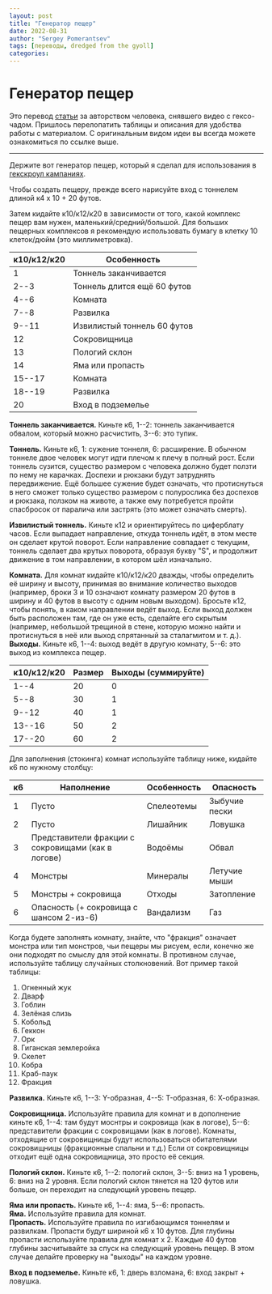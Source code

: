 ```yaml
---
layout: post
title: "Генератор пещер"
date: 2022-08-31
author: "Sergey Pomerantsev"
tags: [переводы, dredged from the gyoll]
categories:
---
```


# Генератор пещер

Это перевод [статьи](https://guccifuligincloak.blogspot.com/2021/09/cave-generator.html) за авторством человека, снявшего видео с гексо-чадом. Пришлось перелопатить таблицы и описания для удобства работы с материалом. С оригинальным видом идеи вы всегда можете ознакомиться по ссылке выше.

---

Держите вот генератор пещер, который я сделал для использования в [гекскроул кампаниях](https://stuartzaq.blot.im/%D0%BA%D0%B0%D0%BA-%D0%B2%D0%BE%D0%B4%D0%B8%D1%82%D1%8C-%D0%B3%D0%B5%D0%BA%D1%81%D0%BA%D1%80%D0%BE%D1%83%D0%BB).

Чтобы создать пещеру, прежде всего нарисуйте вход с тоннелем длиной к4 x 10 + 20 футов.

Затем кидайте к10/к12/к20 в зависимости от того, какой комплекс пещер вам нужен, маленький/средний/большой. Для больших пещерных комплексов я рекомендую использовать бумагу в клетку 10 клеток/дюйм (это миллиметровка).

| к10/к12/к20 | Особенность |
|---|---|
| 1 | Тоннель заканчивается |
| 2--3 | Тоннель длится ещё 60 футов |
| 4--6 | Комната |
| 7--8 | Развилка |
| 9--11 | Извилистый тоннель 60 футов |
| 12 | Сокровищница |
| 13 | Пологий склон |
| 14 | Яма или пропасть |
| 15--17 | Комната |
| 18--19 | Развилка |
| 20 | Вход в подземелье |

**Тоннель заканчивается.** Киньте к6, 1--2: тоннель заканчивается обвалом, который можно расчистить, 3--6: это тупик.  

**Тоннель.** Киньте к6, 1: сужение тоннеля, 6: расширение. В обычном тоннеле двое человек могут идти плечом к плечу в полный рост. Если тоннель сузится, существо размером с человека должно будет ползти по нему не карачках. Доспехи и рюкзаки будут затруднять передвижение. Ещё большее сужение будет означать, что протиснуться в него сможет только существо размером с полурослика без доспехов и рюкзака, ползком на животе, а также ему потребуется пройти спасбросок от паралича или застрять (это может означать смерть).  

**Извилистый тоннель.** Киньте к12 и ориентируйтесь по циферблату часов. Если выпадает направление, откуда тоннель идёт, в этом месте он сделает крутой поворот. Если направление совпадает с текущим, тоннель сделает два крутых поворота, образуя букву "S", и продолжит движение в том направлении, в котором шёл изначально.  

**Комната.** Для комнат кидайте к10/к12/к20 дважды, чтобы определить её ширину и высоту, принимая во внимание количество выходов (например, броки 3 и 10 означают комнату размером 20 футов в ширину и 40 футов в высоту с одним новым выходом). Бросьте к12, чтобы понять, в каком направлении ведёт выход. Если выход должен быть расположен там, где он уже есть, сделайте его скрытым (например, небольшой трещиной в стене, которую можно найти и протиснуться в неё или выход спрятанный за сталагмитом и т. д.).  
**Выходы.** Киньте к6, 1--4: выход ведёт в другую комнату, 5--6: это выход из комплекса пещер.  

| к10/к12/к20 | Размер | Выходы (суммируйте) |
|---|---|---|
| 1--4 | 20 | 0 |
| 5--8 | 30 | 1 |
| 9--12 | 40 | 1 |
| 13--16 | 50 | 2 |
| 17--20 | 60 | 2 |

Для заполнения (стокинга) комнат используйте таблицу ниже, кидайте к6 по нужному столбцу:

| к6 | Наполнение | Особенность | Опасность |
|---|---|---|---|
| 1 | Пусто | Спелеотемы | Зыбучие пески |
| 2 | Пусто | Лишайник | Ловушка |
| 3 | Представители фракции с сокровищами (как в логове) | Водоёмы | Обвал |
| 4 | Монстры | Минералы | Летучие мыши |
| 5 | Монстры + сокровища | Отходы | Затопление |
| 6 | Опасность (+ сокровища с шансом 2-из-6) | Вандализм | Газ |

Когда будете заполнять комнату, знайте, что "фракция" означает монстра или тип монстров, чьи пещеры мы рисуем, если, конечно же они подходят по смыслу для этой комнаты. В противном случае, используйте таблицу случайных столкновений. Вот пример такой таблицы:

1. Огненный жук
2. Дварф
3. Гоблин
4. Зелёная слизь
5. Кобольд
6. Геккон
7. Орк
8. Гиганская землеройка
9. Скелет
10. Кобра
11. Краб-паук
12. Фракция

**Развилка.** Киньте к6,  1--3: Y-образная, 4--5: T-образная, 6: Х-образная.  

**Сокровищница.** Используйте правила для комнат и в дополнение киньте к6, 1--4: там будут моснтры и сокровища (как в логове), 5--6: представители фракции с сокровищами (как в логове). Комнаты, отходящие от сокровищницы будут использоваться обитателями сокровищницы (фракционные спальни и т.д.) Если от сокровищницы отходит ещё одна сокровищница, это просто её секция.  

**Пологий склон.** Киньте к6, 1--2: пологий склон, 3--5: вниз на 1 уровень, 6: вниз на 2 уровня. Если пологий склон тянется на 120 футов или больше, он переходит на следующий уровень пещер.  

**Яма или пропасть.** Киньте к6, 1--4: яма, 5--6: пропасть.  
**Яма.** Используйте правила для комнат.  
**Пропасть.** Используйте правила по изгибающимся тоннелям и развилкам. Пропасти будут шириной к6 x 10 футов. Для глубины пропасти используйте правила для комнат x 2. Каждые 40 футов глубины засчитывайте за спуск на следующий уровень пещер. В этом случае делайте проверку на "выходы" на каждом уровне.  

**Вход в подземелье.** Киньте к6, 1: дверь взломана, 6: вход закрыт + ловушка.
